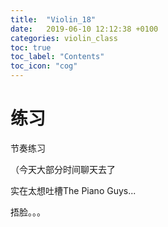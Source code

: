 ```yaml
---
title:  "Violin_18"
date:   2019-06-10 12:12:38 +0100
categories: violin_class
toc: true
toc_label: "Contents"
toc_icon: "cog"
---
```


# 练习

节奏练习

（今天大部分时间聊天去了

实在太想吐槽The Piano Guys...

捂脸。。。